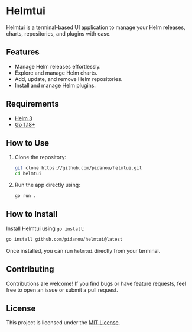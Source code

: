 # Helmtui

Helmtui is a terminal-based UI application to manage your Helm releases, charts, repositories, and plugins with ease.

## Features

- Manage Helm releases effortlessly.
- Explore and manage Helm charts.
- Add, update, and remove Helm repositories.
- Install and manage Helm plugins.

## Requirements

- [Helm 3](https://helm.sh/docs/intro/install/)
- [Go 1.18+](https://go.dev/doc/install)

## How to Use

1. Clone the repository:

   ```bash
   git clone https://github.com/pidanou/helmtui.git
   cd helmtui
   ```

2. Run the app directly using:
   ```bash
   go run .
   ```

## How to Install

Install Helmtui using `go install`:

```bash
go install github.com/pidanou/helmtui@latest
```

Once installed, you can run `helmtui` directly from your terminal.

## Contributing

Contributions are welcome! If you find bugs or have feature requests, feel free to open an issue or submit a pull request.

## License

This project is licensed under the [MIT License](LICENSE).

